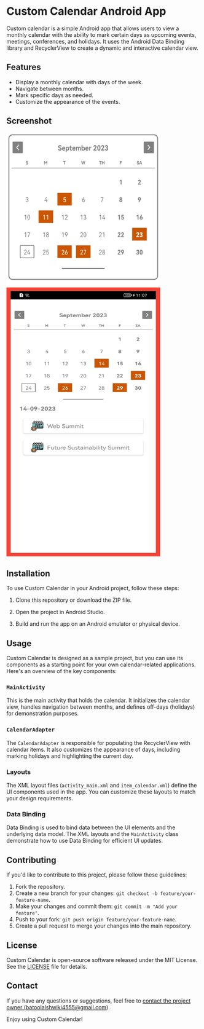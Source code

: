 # Custom Calendar Android App

Custom calendar is a simple Android app that allows users to view a monthly calendar with the ability to mark certain days as upcoming events, meetings, conferences, and holidays. It uses the Android Data Binding library and RecyclerView to create a dynamic and interactive calendar view.

## Features

- Display a monthly calendar with days of the week.
- Navigate between months.
- Mark specific days as needed.
- Customize the appearance of the events.

## Screenshot

<img src="/Screenshot_ccom.batool.calendartest.jpg" width="400" height="400" alt="Screenshot 1"> 

 <img src="/imageedit_3_3539501826.jpg"  width="400" height="700" alt="Screenshot 1">




## Installation

To use Custom Calendar in your Android project, follow these steps:

1. Clone this repository or download the ZIP file.

2. Open the project in Android Studio.

3. Build and run the app on an Android emulator or physical device.

## Usage

Custom Calendar is designed as a sample project, but you can use its components as a starting point for your own calendar-related applications. Here's an overview of the key components:

### `MainActivity`

This is the main activity that holds the calendar. It initializes the calendar view, handles navigation between months, and defines off-days (holidays) for demonstration purposes.

### `CalendarAdapter`

The `CalendarAdapter` is responsible for populating the RecyclerView with calendar items. It also customizes the appearance of days, including marking holidays and highlighting the current day.

### Layouts

The XML layout files (`activity_main.xml` and `item_calendar.xml`) define the UI components used in the app. You can customize these layouts to match your design requirements.

### Data Binding

Data Binding is used to bind data between the UI elements and the underlying data model. The XML layouts and the `MainActivity` class demonstrate how to use Data Binding for efficient UI updates.

## Contributing

If you'd like to contribute to this project, please follow these guidelines:

1. Fork the repository.
2. Create a new branch for your changes: `git checkout -b feature/your-feature-name`.
3. Make your changes and commit them: `git commit -m "Add your feature"`.
4. Push to your fork: `git push origin feature/your-feature-name`.
5. Create a pull request to merge your changes into the main repository.

## License

Custom Calendar is open-source software released under the MIT License. See the [LICENSE](/LICENSE) file for details.

## Contact

If you have any questions or suggestions, feel free to <a href ="mailto:batoolalshwiki4555@gmail.com">contact the project owner (batoolalshwiki4555@gmail.com)</a>.

Enjoy using Custom Calendar!


